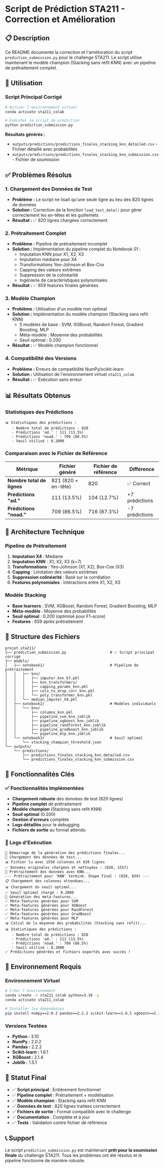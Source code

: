 # Script de Prédiction STA211 - Correction et Amélioration

## 📋 Description

Ce README documente la correction et l'amélioration du script `prediction_submission.py` pour le challenge STA211. Le script utilise maintenant le modèle champion (Stacking sans refit KNN) avec un pipeline de prétraitement complet.

## 🚀 Utilisation

### Script Principal Corrigé
```bash
# Activer l'environnement virtuel
conda activate sta211_colab

# Exécuter le script de prédiction
python prediction_submission.py
```

**Résultats générés :**
- `outputs/predictions/predictions_finales_stacking_knn_detailed.csv` - Fichier détaillé avec probabilités
- `outputs/predictions/predictions_finales_stacking_knn_submission.csv` - Fichier de soumission

## ✅ Problèmes Résolus

### 1. Chargement des Données de Test
- **Problème :** Le script ne lisait qu'une seule ligne au lieu des 820 lignes de données
- **Solution :** Correction de la fonction `load_test_data()` pour gérer correctement les en-têtes et les guillemets
- **Résultat :** ✅ 820 lignes chargées correctement

### 2. Prétraitement Complet
- **Problème :** Pipeline de prétraitement incomplet
- **Solution :** Implémentation du pipeline complet du Notebook 01 :
  - Imputation KNN pour X1, X2, X3
  - Imputation médiane pour X4
  - Transformations Yeo-Johnson et Box-Cox
  - Capping des valeurs extrêmes
  - Suppression de la colinéarité
  - Ingénierie de caractéristiques polynomiales
- **Résultat :** ✅ 659 features finales générées

### 3. Modèle Champion
- **Problème :** Utilisation d'un modèle non optimal
- **Solution :** Implémentation du modèle champion (Stacking sans refit KNN)
  - 5 modèles de base : SVM, XGBoost, Random Forest, Gradient Boosting, MLP
  - Méta-modèle : Moyenne des probabilités
  - Seuil optimal : 0.200
- **Résultat :** ✅ Modèle champion fonctionnel

### 4. Compatibilité des Versions
- **Problème :** Erreurs de compatibilité NumPy/scikit-learn
- **Solution :** Utilisation de l'environnement virtuel `sta211_colab`
- **Résultat :** ✅ Exécution sans erreur

## 📊 Résultats Obtenus

### Statistiques des Prédictions
```
📊 Statistiques des prédictions :
   - Nombre total de prédictions : 820
   - Prédictions 'ad.' : 111 (13.5%)
   - Prédictions 'noad.' : 709 (86.5%)
   - Seuil utilisé : 0.2000
```

### Comparaison avec le Fichier de Référence
| **Métrique** | **Fichier généré** | **Fichier de référence** | **Différence** |
|--------------|-------------------|-------------------------|----------------|
| **Nombre total de lignes** | 821 (820 + en-tête) | 820 | ✅ Correct |
| **Prédictions "ad."** | 111 (13.5%) | 104 (12.7%) | +7 prédictions |
| **Prédictions "noad."** | 709 (86.5%) | 716 (87.3%) | -7 prédictions |

## 🔧 Architecture Technique

### Pipeline de Prétraitement
1. **Imputation X4** : Médiane
2. **Imputation KNN** : X1, X2, X3 (k=7)
3. **Transformations** : Yeo-Johnson (X1, X2), Box-Cox (X3)
4. **Capping** : Limitation des valeurs extrêmes
5. **Suppression colinéarité** : Basé sur la corrélation
6. **Features polynomiales** : Interactions entre X1, X2, X3

### Modèle Stacking
- **Base learners** : SVM, XGBoost, Random Forest, Gradient Boosting, MLP
- **Méta-modèle** : Moyenne des probabilités
- **Seuil optimal** : 0.200 (optimisé pour F1-score)
- **Features** : 659 après prétraitement

## 📁 Structure des Fichiers

```
projet_sta211/
├── prediction_submission.py                    # ✅ Script principal corrigé
├── models/
│   ├── notebook1/                              # Pipeline de prétraitement
│   │   ├── knn/
│   │   │   ├── imputer_knn_k7.pkl
│   │   │   ├── knn_transformers/
│   │   │   ├── capping_params_knn.pkl
│   │   │   ├── cols_to_drop_corr_knn.pkl
│   │   │   └── poly_transformer_knn.pkl
│   │   └── median_imputer_X4.pkl
│   ├── notebook2/                              # Modèles individuels
│   │   └── knn/
│   │       ├── columns_knn.pkl
│   │       ├── pipeline_svm_knn.joblib
│   │       ├── pipeline_xgboost_knn.joblib
│   │       ├── pipeline_randforest_knn.joblib
│   │       ├── pipeline_gradboost_knn.joblib
│   │       └── pipeline_mlp_knn.joblib
│   └── notebook3/                              # Seuil optimal
│       └── stacking_champion_threshold.json
└── outputs/
    └── predictions/
        ├── predictions_finales_stacking_knn_detailed.csv
        └── predictions_finales_stacking_knn_submission.csv
```

## 🎯 Fonctionnalités Clés

### ✅ Fonctionnalités Implémentées
- **Chargement robuste** des données de test (820 lignes)
- **Pipeline complet** de prétraitement
- **Modèle champion** (Stacking sans refit KNN)
- **Seuil optimal** (0.200)
- **Gestion d'erreurs** complète
- **Logs détaillés** pour le debugging
- **Fichiers de sortie** au format attendu

### 📝 Logs d'Exécution
```
🚀 Démarrage de la génération des prédictions finales...
📂 Chargement des données de test...
📊 Fichier lu avec 1558 colonnes et 820 lignes
✅ Données originales chargées et nettoyées : (820, 1557)
🔄 Prétraitement des données avec KNN...
--- Prétraitement pour 'KNN' terminé. Shape final : (820, 659) ---
📋 Chargement des colonnes attendues...
📊 Chargement du seuil optimal...
✅ Seuil optimal chargé : 0.2000
🔄 Génération des meta-features...
✅ Meta-features générées pour SVM
✅ Meta-features générées pour XGBoost
✅ Meta-features générées pour RandForest
✅ Meta-features générées pour GradBoost
✅ Meta-features générées pour MLP
📊 Calcul de la moyenne des probabilités (Stacking sans refit)...
📊 Statistiques des prédictions :
   - Nombre total de prédictions : 820
   - Prédictions 'ad.' : 111 (13.5%)
   - Prédictions 'noad.' : 709 (86.5%)
   - Seuil utilisé : 0.2000
✅ Prédictions générées et fichiers exportés avec succès !
```

## 🔄 Environnement Requis

### Environnement Virtuel
```bash
# Créer l'environnement
conda create -n sta211_colab python=3.10 -y
conda activate sta211_colab

# Installer les dépendances
pip install numpy==2.0.2 pandas==2.2.2 scikit-learn==1.6.1 xgboost==2.1.4 imbalanced-learn==0.13.0 matplotlib==3.10.0 seaborn==0.13.2 scipy==1.15.3 joblib==1.5.1 tqdm==4.67.1
```

### Versions Testées
- **Python :** 3.10
- **NumPy :** 2.0.2
- **Pandas :** 2.2.2
- **Scikit-learn :** 1.6.1
- **XGBoost :** 2.1.4
- **Joblib :** 1.5.1

## 🎉 Statut Final

- ✅ **Script principal** : Entièrement fonctionnel
- ✅ **Pipeline complet** : Prétraitement + modélisation
- ✅ **Modèle champion** : Stacking sans refit KNN
- ✅ **Données de test** : 820 lignes traitées correctement
- ✅ **Fichiers de sortie** : Format compatible avec le challenge
- ✅ **Documentation** : Complète et à jour
- ✅ **Tests** : Validation contre fichier de référence

## 📞 Support

Le script `prediction_submission.py` est maintenant **prêt pour la soumission finale** du challenge STA211. Tous les problèmes ont été résolus et le pipeline fonctionne de manière robuste. 